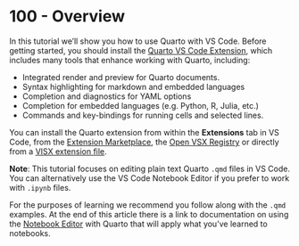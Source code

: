 # 100 - Overview

In this tutorial we’ll show you how to use Quarto with VS Code. Before getting started, you should install the [Quarto VS Code Extension](https://marketplace.visualstudio.com/items?itemName=quarto.quarto), which includes many tools that enhance working with Quarto, including:

- Integrated render and preview for Quarto documents.
- Syntax highlighting for markdown and embedded languages
- Completion and diagnostics for YAML options
- Completion for embedded languages (e.g. Python, R, Julia, etc.)
- Commands and key-bindings for running cells and selected lines.

You can install the Quarto extension from within the **Extensions** tab in VS Code, from the [Extension Marketplace](https://marketplace.visualstudio.com/items?itemName=quarto.quarto), the [Open VSX Registry](https://open-vsx.org/extension/quarto/quarto) or directly from a [VISX extension file](https://open-vsx.org/extension/quarto/quarto).

**Note**: This tutorial focuses on editing plain text Quarto ```.qmd``` files in VS Code. You can alternatively use the VS Code Notebook Editor if you prefer to work with ```.ipynb``` files.

For the purposes of learning we recommend you follow along with the ```.qmd``` examples. At the end of this article there is a link to documentation on using the [Notebook Editor](https://quarto.org/docs/tools/vscode.html#notebook-editor) with Quarto that will apply what you’ve learned to notebooks.
